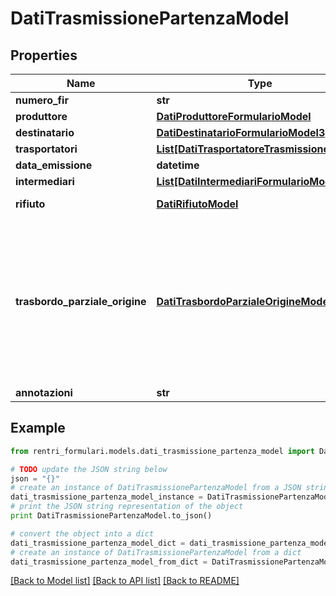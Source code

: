 # DatiTrasmissionePartenzaModel


## Properties
Name | Type | Description | Notes
------------ | ------------- | ------------- | -------------
**numero_fir** | **str** |  | 
**produttore** | [**DatiProduttoreFormularioModel**](DatiProduttoreFormularioModel.md) | Dati produttore | 
**destinatario** | [**DatiDestinatarioFormularioModel3**](DatiDestinatarioFormularioModel3.md) |  | 
**trasportatori** | [**List[DatiTrasportatoreTrasmissioneModel]**](DatiTrasportatoreTrasmissioneModel.md) |  | 
**data_emissione** | **datetime** |  | 
**intermediari** | [**List[DatiIntermediariFormularioModel]**](DatiIntermediariFormularioModel.md) | Intermediari | [optional] 
**rifiuto** | [**DatiRifiutoModel**](DatiRifiutoModel.md) | Caratteristiche del rifiuto | 
**trasbordo_parziale_origine** | [**DatiTrasbordoParzialeOrigineModel**](DatiTrasbordoParzialeOrigineModel.md) | Dati relativi al trasbordo parziale da cui prende origine il formulario. Il dato deve essere valorizzato solo se il formulario prende origine da un trasbordo parziale. Se il dato viene valorizzato, la proprietà \&quot;produttore\&quot; non deve essere valorizzata. | [optional] 
**annotazioni** | **str** | Annotazioni | [optional] 

## Example

```python
from rentri_formulari.models.dati_trasmissione_partenza_model import DatiTrasmissionePartenzaModel

# TODO update the JSON string below
json = "{}"
# create an instance of DatiTrasmissionePartenzaModel from a JSON string
dati_trasmissione_partenza_model_instance = DatiTrasmissionePartenzaModel.from_json(json)
# print the JSON string representation of the object
print DatiTrasmissionePartenzaModel.to_json()

# convert the object into a dict
dati_trasmissione_partenza_model_dict = dati_trasmissione_partenza_model_instance.to_dict()
# create an instance of DatiTrasmissionePartenzaModel from a dict
dati_trasmissione_partenza_model_from_dict = DatiTrasmissionePartenzaModel.from_dict(dati_trasmissione_partenza_model_dict)
```
[[Back to Model list]](../README.md#documentation-for-models) [[Back to API list]](../README.md#documentation-for-api-endpoints) [[Back to README]](../README.md)


